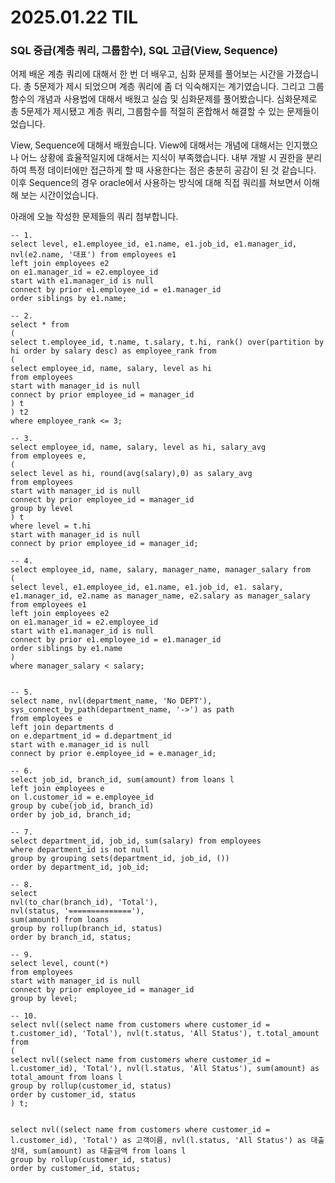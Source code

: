 # 2025.01.22 TIL
### SQL 중급(계층 쿼리, 그룹함수), SQL 고급(View, Sequence)
어제 배운 계층 쿼리에 대해서 한 번 더 배우고, 심화 문제를 풀어보는 시간을 가졌습니다.
총 5문제가 제시 되었으며 계층 쿼리에 좀 더 익숙해지는 계기였습니다.
그리고 그룹함수의 개념과 사용법에 대해서 배웠고 실습 및 심화문제를 풀어봤습니다.
심화문제로 총 5문제가 제시됐고 계층 쿼리, 그룹함수를 적절히 혼합해서 해결할 수 있는 문제들이었습니다.

View, Sequence에 대해서 배웠습니다.
View에 대해서는 개념에 대해서는 인지했으나 어느 상황에 효율적일지에 대해서는 지식이 부족했습니다.
내부 개발 시 권한을 분리하여 특정 데이터에만 접근하게 할 때 사용한다는 점은 충분히 공감이 된 것 같습니다.
이후 Sequence의 경우 oracle에서 사용하는 방식에 대해 직접 쿼리를 쳐보면서 이해해 보는 시간이었습니다.

아래에 오늘 작성한 문제들의 쿼리 첨부합니다.
```MYSQL
-- 1.
select level, e1.employee_id, e1.name, e1.job_id, e1.manager_id, nvl(e2.name, '대표') from employees e1
left join employees e2
on e1.manager_id = e2.employee_id
start with e1.manager_id is null
connect by prior e1.employee_id = e1.manager_id
order siblings by e1.name;

-- 2.
select * from
(
select t.employee_id, t.name, t.salary, t.hi, rank() over(partition by hi order by salary desc) as employee_rank from 
(
select employee_id, name, salary, level as hi
from employees
start with manager_id is null
connect by prior employee_id = manager_id
) t
) t2
where employee_rank <= 3;

-- 3.
select employee_id, name, salary, level as hi, salary_avg
from employees e,
(
select level as hi, round(avg(salary),0) as salary_avg
from employees
start with manager_id is null
connect by prior employee_id = manager_id
group by level
) t
where level = t.hi
start with manager_id is null
connect by prior employee_id = manager_id;

-- 4.
select employee_id, name, salary, manager_name, manager_salary from
(
select level, e1.employee_id, e1.name, e1.job_id, e1. salary, e1.manager_id, e2.name as manager_name, e2.salary as manager_salary from employees e1
left join employees e2
on e1.manager_id = e2.employee_id
start with e1.manager_id is null
connect by prior e1.employee_id = e1.manager_id
order siblings by e1.name
)
where manager_salary < salary;


-- 5.
select name, nvl(department_name, 'No DEPT'), sys_connect_by_path(department_name, '->') as path
from employees e
left join departments d
on e.department_id = d.department_id
start with e.manager_id is null
connect by prior e.employee_id = e.manager_id;

-- 6.
select job_id, branch_id, sum(amount) from loans l
left join employees e
on l.customer_id = e.employee_id
group by cube(job_id, branch_id)
order by job_id, branch_id;

-- 7.
select department_id, job_id, sum(salary) from employees
where department_id is not null
group by grouping sets(department_id, job_id, ())
order by department_id, job_id;

-- 8.
select 
nvl(to_char(branch_id), 'Total'), 
nvl(status, '=============='),
sum(amount) from loans
group by rollup(branch_id, status)
order by branch_id, status;

-- 9.
select level, count(*)
from employees
start with manager_id is null
connect by prior employee_id = manager_id
group by level;

-- 10.
select nvl((select name from customers where customer_id = t.customer_id), 'Total'), nvl(t.status, 'All Status'), t.total_amount from
(
select nvl((select name from customers where customer_id = l.customer_id), 'Total'), nvl(l.status, 'All Status'), sum(amount) as total_amount from loans l
group by rollup(customer_id, status)
order by customer_id, status
) t;


select nvl((select name from customers where customer_id = l.customer_id), 'Total') as 고객이름, nvl(l.status, 'All Status') as 대출상태, sum(amount) as 대출금액 from loans l
group by rollup(customer_id, status)
order by customer_id, status;


```

